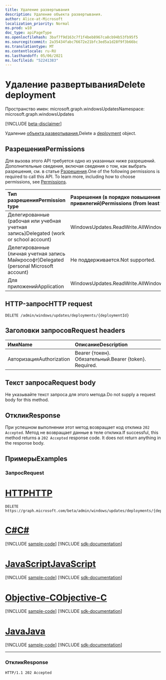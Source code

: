 ```yaml
---
title: Удаление развертывания
description: Удаление объекта развертывания.
author: Alice-at-Microsoft
localization_priority: Normal
ms.prod: w10
doc_type: apiPageType
ms.openlocfilehash: 3baf7f9d163c7f1f4beb8967ca8cb94b53fb95f5
ms.sourcegitcommit: 2a35434fabc76672e21bfc3ed5a1d28f9f3b66bc
ms.translationtype: MT
ms.contentlocale: ru-RU
ms.lasthandoff: 05/06/2021
ms.locfileid: "52241383"
---
```

# <a name="delete-deployment"></a><span data-ttu-id="16936-103">Удаление развертывания</span><span class="sxs-lookup"><span data-stu-id="16936-103">Delete deployment</span></span>
<span data-ttu-id="16936-104">Пространство имен: microsoft.graph.windowsUpdates</span><span class="sxs-lookup"><span data-stu-id="16936-104">Namespace: microsoft.graph.windowsUpdates</span></span>

[!INCLUDE [beta-disclaimer](../../includes/beta-disclaimer.md)]

<span data-ttu-id="16936-105">Удаление [объекта развертывания.](../resources/windowsupdates-deployment.md)</span><span class="sxs-lookup"><span data-stu-id="16936-105">Delete a [deployment](../resources/windowsupdates-deployment.md) object.</span></span>

## <a name="permissions"></a><span data-ttu-id="16936-106">Разрешения</span><span class="sxs-lookup"><span data-stu-id="16936-106">Permissions</span></span>
<span data-ttu-id="16936-p101">Для вызова этого API требуется одно из указанных ниже разрешений. Дополнительные сведения, включая сведения о том, как выбрать разрешения, см. в статье [Разрешения](/graph/permissions-reference).</span><span class="sxs-lookup"><span data-stu-id="16936-p101">One of the following permissions is required to call this API. To learn more, including how to choose permissions, see [Permissions](/graph/permissions-reference).</span></span>

|<span data-ttu-id="16936-109">Тип разрешения</span><span class="sxs-lookup"><span data-stu-id="16936-109">Permission type</span></span>|<span data-ttu-id="16936-110">Разрешения (в порядке повышения привилегий)</span><span class="sxs-lookup"><span data-stu-id="16936-110">Permissions (from least to most privileged)</span></span>|
|:---|:---|
|<span data-ttu-id="16936-111">Делегированные (рабочая или учебная учетная запись)</span><span class="sxs-lookup"><span data-stu-id="16936-111">Delegated (work or school account)</span></span>|<span data-ttu-id="16936-112">WindowsUpdates.ReadWrite.All</span><span class="sxs-lookup"><span data-stu-id="16936-112">WindowsUpdates.ReadWrite.All</span></span>|
|<span data-ttu-id="16936-113">Делегированные (личная учетная запись Майкрософт)</span><span class="sxs-lookup"><span data-stu-id="16936-113">Delegated (personal Microsoft account)</span></span>|<span data-ttu-id="16936-114">Не поддерживается.</span><span class="sxs-lookup"><span data-stu-id="16936-114">Not supported.</span></span>|
|<span data-ttu-id="16936-115">Для приложений</span><span class="sxs-lookup"><span data-stu-id="16936-115">Application</span></span>|<span data-ttu-id="16936-116">WindowsUpdates.ReadWrite.All</span><span class="sxs-lookup"><span data-stu-id="16936-116">WindowsUpdates.ReadWrite.All</span></span>|

## <a name="http-request"></a><span data-ttu-id="16936-117">HTTP-запрос</span><span class="sxs-lookup"><span data-stu-id="16936-117">HTTP request</span></span>

<!-- {
  "blockType": "ignored"
}
-->
``` http
DELETE /admin/windows/updates/deployments/{deploymentId}
```

## <a name="request-headers"></a><span data-ttu-id="16936-118">Заголовки запросов</span><span class="sxs-lookup"><span data-stu-id="16936-118">Request headers</span></span>
|<span data-ttu-id="16936-119">Имя</span><span class="sxs-lookup"><span data-stu-id="16936-119">Name</span></span>|<span data-ttu-id="16936-120">Описание</span><span class="sxs-lookup"><span data-stu-id="16936-120">Description</span></span>|
|:---|:---|
|<span data-ttu-id="16936-121">Авторизация</span><span class="sxs-lookup"><span data-stu-id="16936-121">Authorization</span></span>|<span data-ttu-id="16936-p102">Bearer {токен}. Обязательный.</span><span class="sxs-lookup"><span data-stu-id="16936-p102">Bearer {token}. Required.</span></span>|

## <a name="request-body"></a><span data-ttu-id="16936-124">Текст запроса</span><span class="sxs-lookup"><span data-stu-id="16936-124">Request body</span></span>
<span data-ttu-id="16936-125">Не указывайте текст запроса для этого метода.</span><span class="sxs-lookup"><span data-stu-id="16936-125">Do not supply a request body for this method.</span></span>

## <a name="response"></a><span data-ttu-id="16936-126">Отклик</span><span class="sxs-lookup"><span data-stu-id="16936-126">Response</span></span>

<span data-ttu-id="16936-p103">При успешном выполнении этот метод возвращает код отклика `202 Accepted`. Метод не возвращает данные в теле отклика.</span><span class="sxs-lookup"><span data-stu-id="16936-p103">If successful, this method returns a `202 Accepted` response code. It does not return anything in the response body.</span></span>

## <a name="examples"></a><span data-ttu-id="16936-129">Примеры</span><span class="sxs-lookup"><span data-stu-id="16936-129">Examples</span></span>

### <a name="request"></a><span data-ttu-id="16936-130">Запрос</span><span class="sxs-lookup"><span data-stu-id="16936-130">Request</span></span>

# <a name="http"></a>[<span data-ttu-id="16936-131">HTTP</span><span class="sxs-lookup"><span data-stu-id="16936-131">HTTP</span></span>](#tab/http)
<!-- {
  "blockType": "request",
  "name": "delete_deployment"
}
-->
``` http
DELETE https://graph.microsoft.com/beta/admin/windows/updates/deployments/{deploymentId}
```
# <a name="c"></a>[<span data-ttu-id="16936-132">C#</span><span class="sxs-lookup"><span data-stu-id="16936-132">C#</span></span>](#tab/csharp)
[!INCLUDE [sample-code](../includes/snippets/csharp/delete-deployment-csharp-snippets.md)]
[!INCLUDE [sdk-documentation](../includes/snippets/snippets-sdk-documentation-link.md)]

# <a name="javascript"></a>[<span data-ttu-id="16936-133">JavaScript</span><span class="sxs-lookup"><span data-stu-id="16936-133">JavaScript</span></span>](#tab/javascript)
[!INCLUDE [sample-code](../includes/snippets/javascript/delete-deployment-javascript-snippets.md)]
[!INCLUDE [sdk-documentation](../includes/snippets/snippets-sdk-documentation-link.md)]

# <a name="objective-c"></a>[<span data-ttu-id="16936-134">Objective-C</span><span class="sxs-lookup"><span data-stu-id="16936-134">Objective-C</span></span>](#tab/objc)
[!INCLUDE [sample-code](../includes/snippets/objc/delete-deployment-objc-snippets.md)]
[!INCLUDE [sdk-documentation](../includes/snippets/snippets-sdk-documentation-link.md)]

# <a name="java"></a>[<span data-ttu-id="16936-135">Java</span><span class="sxs-lookup"><span data-stu-id="16936-135">Java</span></span>](#tab/java)
[!INCLUDE [sample-code](../includes/snippets/java/delete-deployment-java-snippets.md)]
[!INCLUDE [sdk-documentation](../includes/snippets/snippets-sdk-documentation-link.md)]

---



### <a name="response"></a><span data-ttu-id="16936-136">Отклик</span><span class="sxs-lookup"><span data-stu-id="16936-136">Response</span></span>

<!-- {
  "blockType": "response",
  "truncated": true
}
-->
``` http
HTTP/1.1 202 Accepted
```

